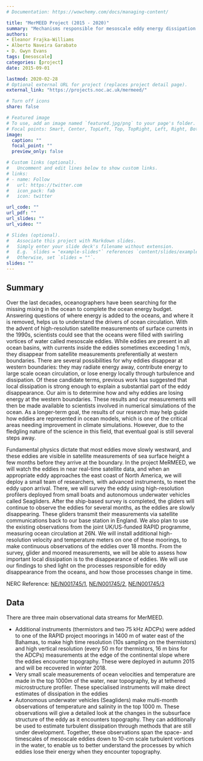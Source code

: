 ```yaml
---
# Documentation: https://wowchemy.com/docs/managing-content/

title: "MerMEED Project (2015 - 2020)"
summary: "Mechanisms responsible for mesoscale eddy energy dissipation. Understanding the local drivers of mesoscale eddy dissipation at the western boundary of the Atlantic."
authors: 
- Eleanor Frajka-Williams
- Alberto Naveira Garabato
- D. Gwyn Evans
tags: [mesoscale]
categories: [project]
date: 2015-09-01

lastmod: 2020-02-28
# Optional external URL for project (replaces project detail page).
external_link: "https://projects.noc.ac.uk/mermeed/"

# Turn off icons
share: false

# Featured image
# To use, add an image named `featured.jpg/png` to your page's folder.
# Focal points: Smart, Center, TopLeft, Top, TopRight, Left, Right, BottomLeft, Bottom, BottomRight.
image:
  caption: ""
  focal_point: ""
  preview_only: false

# Custom links (optional).
#   Uncomment and edit lines below to show custom links.
# links:
# - name: Follow
#   url: https://twitter.com
#   icon_pack: fab
#   icon: twitter

url_code: ""
url_pdf: ""
url_slides: ""
url_video: ""

# Slides (optional).
#   Associate this project with Markdown slides.
#   Simply enter your slide deck's filename without extension.
#   E.g. `slides = "example-slides"` references `content/slides/example-slides.md`.
#   Otherwise, set `slides = ""`.
slides: ""
---
```


## Summary

Over the last decades, oceanographers have been searching for the missing mixing in the ocean to complete the ocean energy budget. Answering questions of where energy is added to the oceans, and where it is removed, helps us to understand the drivers of ocean circulation. With the advent of high-resolution satellite measurements of surface currents in the 1990s, scientists could see that the oceans were filled with swirling vortices of water called mesoscale eddies. While eddies are present in all ocean basins, with currents inside the eddies sometimes exceeding 1 m/s, they disappear from satellite measurements preferentially at western boundaries. There are several possibilities for why eddies disappear at western boundaries: they may radiate energy away, contribute energy to large scale ocean circulation, or lose energy locally through turbulence and dissipation. Of these candidate terms, previous work has suggested that local dissipation is strong enough to explain a substantial part of the eddy disappearance. Our aim is to determine how and why eddies are losing energy at the western boundaries. These results and our measurements will then be made available to scientists involved in numerical simulations of the ocean. As a longer-term goal, the results of our research may help guide how eddies are represented in ocean models, which is one of the critical areas needing improvement in climate simulations. However, due to the fledgling nature of the science in this field, that eventual goal is still several steps away. 

Fundamental physics dictate that most eddies move slowly westward, and these eddies are visible in satellite measurements of sea surface height a few months before they arrive at the boundary. In the project MeRMEED, we will watch the eddies in near real-time satellite data, and when an appropriate eddy approaches the east coast of North America, we will deploy a small team of researchers, with advanced instruments, to meet the eddy upon arrival. There, we will survey the eddy using high-resolution profilers deployed from small boats and autonomous underwater vehicles called Seagliders. After the ship-based survey is completed, the gliders will continue to observe the eddies for several months, as the eddies are slowly disappearing. These gliders transmit their measurements via satellite communications back to our base station in England. We also plan to use the existing observations from the joint UK/US-funded RAPID programme, measuring ocean circulation at 26N. We will install additional high-resolution velocity and temperature meters on one of these moorings, to make continuous observations of the eddies over 18 months. From the survey, glider and moored measurements, we will be able to assess how important local dissipation is to the disappearance of eddies. We will use our findings to shed light on the processes responsible for eddy disappearance from the oceans, and how those processes change in time.


NERC Reference: [NE/N001745/1](https://gotw.nerc.ac.uk/list_full.asp?pcode=NE%2FN001745%2F1), [NE/N001745/2](https://gotw.nerc.ac.uk/list_full.asp?pcode=NE%2FN001745%2F2), [NE/N001745/3](https://gotw.nerc.ac.uk/list_full.asp?pcode=NE%2FN001745%2F3)

## Data

There are three main observational data streams for MerMEED.

- Additional instruments (thermistors and two 75 kHz ADCPs) were added to one of the RAPID project moorings in 1400 m of water east of the Bahamas, to make high time resolution (10s sampling on the thermistors) and high vertical resolution (every 50 m for thermistors, 16 m bins for the ADCPs) measurements at the edge of the continental slope where the eddies encounter topography. These were deployed in autumn 2015 and will be recovered in winter 2018.
- Very small scale measurements of ocean velocities and temperature are made in the top 1000m of the water, near topography, by at tethered microstructure profiler. These specialised instruments will make direct estimates of dissipation in the eddies
- Autonomous underwater vehicles (Seagliders) make multi-month observations of temperature and salinity in the top 1000 m. These observations will give a detailed look at the changes in the subsurface structure of the eddy as it encounters topography. They can additionally be used to estimate turbulent dissipation through methods that are still under development.
Together, these observations span the space- and timescales of mesoscale eddies down to 10-cm scale turbulent vortices in the water, to enable us to better understand the processes by which eddies lose their energy when they encounter topography.